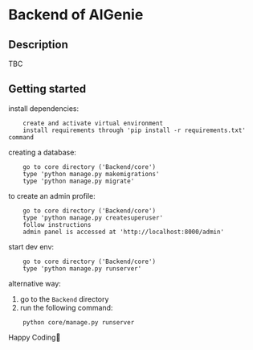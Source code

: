 # Backend of AIGenie

## Description
TBC

## Getting started

install dependencies:
```
    create and activate virtual environment
    install requirements through 'pip install -r requirements.txt' command
```

creating a database:
```
    go to core directory ('Backend/core')
    type 'python manage.py makemigrations'
    type 'python manage.py migrate'
```

to create an admin profile:
```
    go to core directory ('Backend/core')
    type 'python manage.py createsuperuser'
    follow instructions
    admin panel is accessed at 'http://localhost:8000/admin'
```

start dev env:
```
    go to core directory ('Backend/core')
    type 'python manage.py runserver'
```

alternative way:
1. go to the `Backend` directory
2. run the following command:
```
    python core/manage.py runserver
```

Happy Coding🌻
